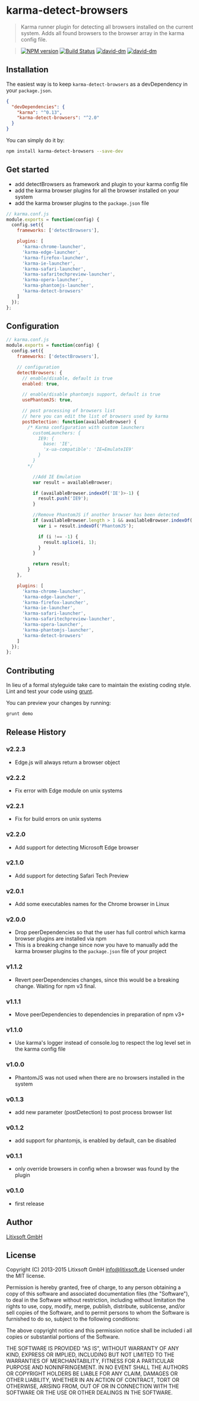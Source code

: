 # karma-detect-browsers

> Karma runner plugin for detecting all browsers installed on the current system. Adds all found browsers to the browser array in the karma config file.

> [![NPM version](https://badge.fury.io/js/karma-detect-browsers.svg)](http://badge.fury.io/js/karma-detect-browsers)
[![Build Status](https://secure.travis-ci.org/litixsoft/karma-detect-browsers.svg?branch=master)](https://travis-ci.org/litixsoft/karma-detect-browsers)
[![david-dm](https://david-dm.org/litixsoft/karma-detect-browsers.svg?theme=shields.io)](https://david-dm.org/litixsoft/karma-detect-browsers/)
[![david-dm](https://david-dm.org/litixsoft/karma-detect-browsers/dev-status.svg?theme=shields.io)](https://david-dm.org/litixsoft/karma-detect-browsers#info=devDependencies&view=table)

## Installation

The easiest way is to keep `karma-detect-browsers` as a devDependency in your `package.json`.
```json
{
  "devDependencies": {
    "karma": "^0.13",
    "karma-detect-browsers": "^2.0"
  }
}
```

You can simply do it by:
```bash
npm install karma-detect-browsers --save-dev
```

## Get started

* add detectBrowsers as framework and plugin to your karma config file
* add the karma browser plugins for all the browser installed on your system
* add the karma browser plugins to the `package.json` file

```js
// karma.conf.js
module.exports = function(config) {
  config.set({
    frameworks: ['detectBrowsers'],

    plugins: [
      'karma-chrome-launcher',
      'karma-edge-launcher',
      'karma-firefox-launcher',
      'karma-ie-launcher',
      'karma-safari-launcher',
      'karma-safaritechpreview-launcher',
      'karma-opera-launcher',
      'karma-phantomjs-launcher',
      'karma-detect-browsers'
    ]
  });
};
```

## Configuration
```js
// karma.conf.js
module.exports = function(config) {
  config.set({
    frameworks: ['detectBrowsers'],

    // configuration
    detectBrowsers: {
      // enable/disable, default is true
      enabled: true,

      // enable/disable phantomjs support, default is true
      usePhantomJS: true,

      // post processing of browsers list
      // here you can edit the list of browsers used by karma
      postDetection: function(availableBrowser) {
        /* Karma configuration with custom launchers
          customLaunchers: {
            IE9: {
              base: 'IE',
              'x-ua-compatible': 'IE=EmulateIE9'
            }
          }
        */

          //Add IE Emulation
          var result = availableBrowser;

          if (availableBrowser.indexOf('IE')>-1) {
            result.push('IE9');
          }

          //Remove PhantomJS if another browser has been detected
          if (availableBrowser.length > 1 && availableBrowser.indexOf('PhantomJS')>-1) {
            var i = result.indexOf('PhantomJS');

            if (i !== -1) {
              result.splice(i, 1);
            }
          }

          return result;
        }
    },

    plugins: [
      'karma-chrome-launcher',
      'karma-edge-launcher',
      'karma-firefox-launcher',
      'karma-ie-launcher',
      'karma-safari-launcher',
      'karma-safaritechpreview-launcher',
      'karma-opera-launcher',
      'karma-phantomjs-launcher',
      'karma-detect-browsers'
    ]
  });
};
```

## Contributing
In lieu of a formal styleguide take care to maintain the existing coding style. Lint and test your code using [grunt](http://gruntjs.com/).

You can preview your changes by running:
```bash
grunt demo
```

## Release History
### v2.2.3
* Edge.js will always return a browser object

### v2.2.2
* Fix error with Edge module on unix systems

### v2.2.1
* Fix for build errors on unix systems

### v2.2.0
* Add support for detecting Microsoft Edge browser

### v2.1.0
* Add support for detecting Safari Tech Preview

### v2.0.1
* Add some executables names for the Chrome browser in Linux

### v2.0.0
* Drop peerDependencies so that the user has full control which karma browser plugins are installed via npm
* This is a breaking change since now you have to manually add the karma browser plugins to the `package.json` file of your project

### v1.1.2
* Revert peerDependencies changes, since this would be a breaking change. Waiting for npm v3 final.

### v1.1.1
* Move peerDependencies to dependencies in preparation of npm v3+

### v1.1.0
* Use karma's logger instead of console.log to respect the log level set in the karma config file

### v1.0.0
* PhantomJS was not used when there are no browsers installed in the system

### v0.1.3
* add new parameter (postDetection) to post process browser list

### v0.1.2
* add support for phantomjs, is enabled by default, can be disabled

### v0.1.1
* only override browsers in config when a browser was found by the plugin

### v0.1.0
* first release

## Author
[Litixsoft GmbH](http://www.litixsoft.de)

## License
Copyright (C) 2013-2015 Litixsoft GmbH <info@litixsoft.de>
Licensed under the MIT license.

Permission is hereby granted, free of charge, to any person obtaining a copy
of this software and associated documentation files (the "Software"), to deal
in the Software without restriction, including without limitation the rights
to use, copy, modify, merge, publish, distribute, sublicense, and/or sell
copies of the Software, and to permit persons to whom the Software is
furnished to do so, subject to the following conditions:

The above copyright notice and this permission notice shall be included i
all copies or substantial portions of the Software.

THE SOFTWARE IS PROVIDED "AS IS", WITHOUT WARRANTY OF ANY KIND, EXPRESS OR
IMPLIED, INCLUDING BUT NOT LIMITED TO THE WARRANTIES OF MERCHANTABILITY,
FITNESS FOR A PARTICULAR PURPOSE AND NONINFRINGEMENT. IN NO EVENT SHALL THE
AUTHORS OR COPYRIGHT HOLDERS BE LIABLE FOR ANY CLAIM, DAMAGES OR OTHER
LIABILITY, WHETHER IN AN ACTION OF CONTRACT, TORT OR OTHERWISE, ARISING FROM,
OUT OF OR IN CONNECTION WITH THE SOFTWARE OR THE USE OR OTHER DEALINGS IN
THE SOFTWARE.
